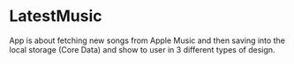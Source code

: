 # LatestMusic
App is about fetching new songs from Apple Music and then saving into the local storage (Core Data) and show to user in 3 different types of design.
